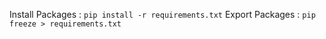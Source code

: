 Install Packages : `pip install -r requirements.txt`
Export Packages : `pip freeze > requirements.txt`
